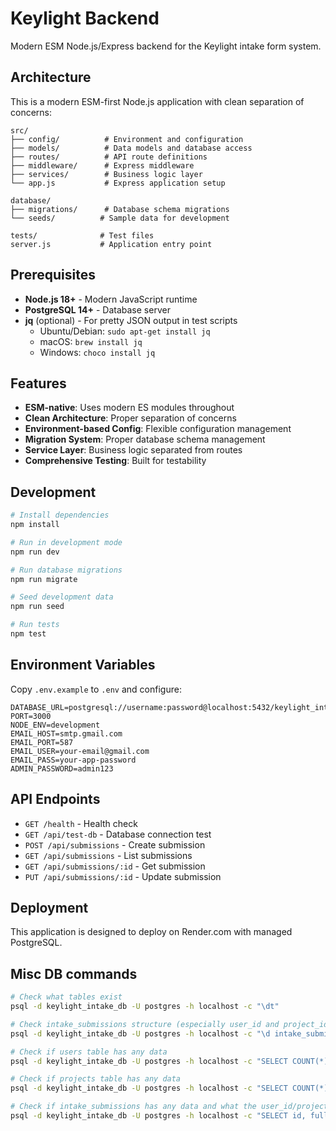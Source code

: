 # Keylight Backend

Modern ESM Node.js/Express backend for the Keylight intake form system.

## Architecture

This is a modern ESM-first Node.js application with clean separation of concerns:

```
src/
├── config/          # Environment and configuration
├── models/          # Data models and database access
├── routes/          # API route definitions
├── middleware/      # Express middleware
├── services/        # Business logic layer
└── app.js           # Express application setup

database/
├── migrations/      # Database schema migrations
└── seeds/          # Sample data for development

tests/              # Test files
server.js           # Application entry point
```

## Prerequisites

- **Node.js 18+** - Modern JavaScript runtime
- **PostgreSQL 14+** - Database server
- **jq** (optional) - For pretty JSON output in test scripts
  - Ubuntu/Debian: `sudo apt-get install jq`
  - macOS: `brew install jq`
  - Windows: `choco install jq`

## Features

- **ESM-native**: Uses modern ES modules throughout
- **Clean Architecture**: Proper separation of concerns
- **Environment-based Config**: Flexible configuration management
- **Migration System**: Proper database schema management
- **Service Layer**: Business logic separated from routes
- **Comprehensive Testing**: Built for testability

## Development

```bash
# Install dependencies
npm install

# Run in development mode
npm run dev

# Run database migrations
npm run migrate

# Seed development data
npm run seed

# Run tests
npm test
```

## Environment Variables

Copy `.env.example` to `.env` and configure:

```
DATABASE_URL=postgresql://username:password@localhost:5432/keylight_intake_db
PORT=3000
NODE_ENV=development
EMAIL_HOST=smtp.gmail.com
EMAIL_PORT=587
EMAIL_USER=your-email@gmail.com
EMAIL_PASS=your-app-password
ADMIN_PASSWORD=admin123
```

## API Endpoints

- `GET /health` - Health check
- `GET /api/test-db` - Database connection test
- `POST /api/submissions` - Create submission
- `GET /api/submissions` - List submissions
- `GET /api/submissions/:id` - Get submission
- `PUT /api/submissions/:id` - Update submission

## Deployment

This application is designed to deploy on Render.com with managed PostgreSQL.

## Misc DB commands

```bash
# Check what tables exist
psql -d keylight_intake_db -U postgres -h localhost -c "\dt"

# Check intake_submissions structure (especially user_id and project_id columns)
psql -d keylight_intake_db -U postgres -h localhost -c "\d intake_submissions"

# Check if users table has any data
psql -d keylight_intake_db -U postgres -h localhost -c "SELECT COUNT(*) FROM users;"

# Check if projects table has any data
psql -d keylight_intake_db -U postgres -h localhost -c "SELECT COUNT(*) FROM projects;"

# Check if intake_submissions has any data and what the user_id/project_id columns look like
psql -d keylight_intake_db -U postgres -h localhost -c "SELECT id, full_name, email_address, user_id, project_id FROM intake_submissions LIMIT 5;"
```

